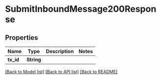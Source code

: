 # SubmitInboundMessage200Response

## Properties

Name | Type | Description | Notes
------------ | ------------- | ------------- | -------------
**tx_id** | **String** |  | 

[[Back to Model list]](../README.md#documentation-for-models) [[Back to API list]](../README.md#documentation-for-api-endpoints) [[Back to README]](../README.md)


